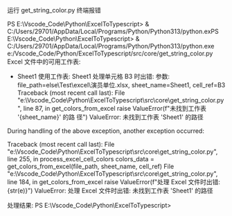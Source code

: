 运行 get_string_color.py 终端报错

PS E:\Vscode_Code\Python\ExcelToTypescript> & C:/Users/29701/AppData/Local/Programs/Python/Python313/python.exPS E:\Vscode_Code\Python\ExcelToTypescript> & C:/Users/29701/AppData/Local/Programs/Python/Python313/python.exe e:/Vscode_Code/Python/ExcelToTypescript/src/core/get_string_color.py
Excel 文件中的可用工作表:

- Sheet1
  使用工作表: Sheet1
  处理单元格 B3 时出错:
  参数: file_path=else\Test\excel\演员单位.xlsx, sheet_name=Sheet1, cell_ref=B3
  Traceback (most recent call last):
  File "e:\Vscode_Code\Python\ExcelToTypescript\src\core\get_string_color.py", line 87, in get_colors_from_excel
  raise ValueError(f"未找到工作表 '{sheet_name}' 的路
  径")
  ValueError: 未找到工作表 'Sheet1' 的路径

During handling of the above exception, another exception occurred:

Traceback (most recent call last):
File "e:\Vscode_Code\Python\ExcelToTypescript\src\core\get_string_color.py", line 255, in process_excel_cell_colors
colors_data = get_colors_from_excel(file_path, sheet_name, cell_ref)
File "e:\Vscode_Code\Python\ExcelToTypescript\src\core\get_string_color.py", line 184, in get_colors_from_excel
raise ValueError(f"处理 Excel 文件时出错: {str(e)}")
ValueError: 处理 Excel 文件时出错: 未找到工作表 'Sheet1'
的路径

处理结果:
PS E:\Vscode_Code\Python\ExcelToTypescript>
